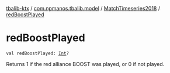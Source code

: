 [tbalib-ktx](../../index.md) / [com.npmanos.tbalib.model](../index.md) / [MatchTimeseries2018](index.md) / [redBoostPlayed](./red-boost-played.md)

# redBoostPlayed

`val redBoostPlayed: `[`Int`](https://kotlinlang.org/api/latest/jvm/stdlib/kotlin/-int/index.html)`?`

Returns 1 if the red alliance BOOST was played, or 0 if not played.

